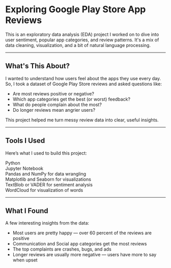 #  Exploring Google Play Store App Reviews


This is an exploratory data analysis (EDA) project I worked on to dive into user sentiment, popular app categories, and review patterns. It's a mix of data cleaning, visualization, and a bit of natural language processing.

---

##  What's This About?

I wanted to understand how users feel about the apps they use every day. So, I took a dataset of Google Play Store reviews and asked questions like:

- Are most reviews positive or negative?
- Which app categories get the best (or worst) feedback?
- What do people complain about the most?
- Do longer reviews mean angrier users?

This project helped me turn messy review data into clear, useful insights.

---

##  Tools I Used

Here’s what I used to build this project:

Python  
Jupyter Notebook  
Pandas and NumPy for data wrangling  
Matplotlib and Seaborn for visualizations  
TextBlob or VADER for sentiment analysis  
WordCloud for  visualization of words

---

##  What I Found

A few interesting insights from the data:

- Most users are pretty happy — over 60 percent of the reviews are positive
- Communication and Social app categories get the most reviews
- The top complaints are crashes, bugs, and ads
- Longer reviews are usually more negative — users have more to say when upset


